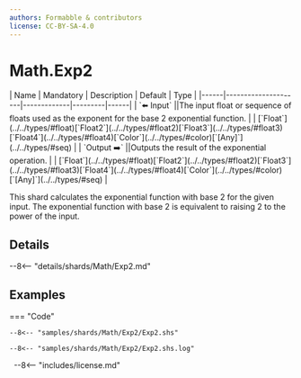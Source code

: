 ```yaml
---
authors: Formabble & contributors
license: CC-BY-SA-4.0
---
```



# Math.Exp2

<div class="sh-parameters" markdown="1">
| Name | Mandatory | Description | Default | Type |
|------|---------------------|-------------|---------|------|
| `⬅️ Input` ||The input float or sequence of floats used as the exponent for the base 2 exponential function. | | [`Float`](../../types/#float)[`Float2`](../../types/#float2)[`Float3`](../../types/#float3)[`Float4`](../../types/#float4)[`Color`](../../types/#color)[`[Any]`](../../types/#seq) |
| `Output ➡️` ||Outputs the result of the exponential operation. | | [`Float`](../../types/#float)[`Float2`](../../types/#float2)[`Float3`](../../types/#float3)[`Float4`](../../types/#float4)[`Color`](../../types/#color)[`[Any]`](../../types/#seq) |

</div>

This shard calculates the exponential function with base 2 for the given input. The exponential function with base 2 is equivalent to raising 2 to the power of the input.

## Details

--8<-- "details/shards/Math/Exp2.md"


## Examples

=== "Code"

  ```x86asm linenums="1"
  --8<-- "samples/shards/Math/Exp2/Exp2.shs"
  ```

  ```
  --8<-- "samples/shards/Math/Exp2/Exp2.shs.log"
  ```
&nbsp;
--8<-- "includes/license.md"

